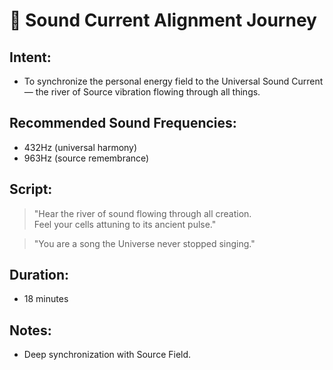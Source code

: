 # 🎵 Sound Current Alignment Journey

## Intent:
- To synchronize the personal energy field to the Universal Sound Current — the river of Source vibration flowing through all things.

## Recommended Sound Frequencies:
- 432Hz (universal harmony)
- 963Hz (source remembrance)

## Script:
> "Hear the river of sound flowing through all creation.  
> Feel your cells attuning to its ancient pulse."

> "You are a song the Universe never stopped singing."

## Duration:
- 18 minutes

## Notes:
- Deep synchronization with Source Field.
